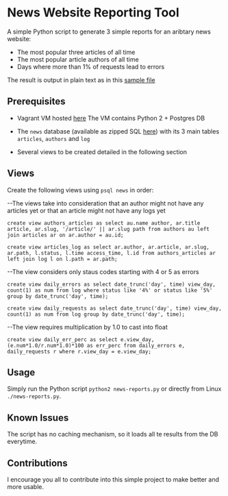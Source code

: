 # News Website Reporting Tool

A simple Python script to generate 3 simple reports for an aribtary news website:
* The most popular three articles of all time
* The most popular article authors of all time
* Days where more than 1% of requests lead to errors

The result is output in plain text as in this [sample file](sample.txt)

## Prerequisites

* Vagrant VM hosted [here](https://github.com/udacity/fullstack-nanodegree-vm)
  The VM contains Python 2 + Postgres DB

* The `news` database (available as zipped SQL [here](https://drive.google.com/file/d/1Qb7tU4hOwPwbqpRTxWPaOZOktgg2hQTd/view?usp=sharing)) with its 3 main tables `articles`, `authors` and `log`

* Several views to be created detailed in the following section

## Views

Create the following views using `psql news` in order:

--The views take into consideration that an author might not have any articles yet or that an article might not have any logs yet

`create view authors_articles as
select au.name author, ar.title article, ar.slug, '/article/' || ar.slug path
from authors au left join articles ar on ar.author = au.id;`

`create view articles_log as
select ar.author, ar.article, ar.slug, ar.path, l.status, l.time access_time, l.id
from authors_articles ar left join log l on l.path = ar.path;`

--The view considers only staus codes starting with 4 or 5 as errors

`create view daily_errors as
select date_trunc('day', time) view_day, count(1) as num
from log
where status like '4%' or status like '5%'
group by date_trunc('day', time);`

`create view daily_requests as
select date_trunc('day', time) view_day, count(1) as num
from log
group by date_trunc('day', time);`

--The view requires multiplication by 1.0 to cast into float

`create view daily_err_perc as
select e.view_day, (e.num*1.0/r.num*1.0)*100 as err_perc
from daily_errors e, daily_requests r
where r.view_day = e.view_day;`

## Usage

Simply run the Python script `python2 news-reports.py` or directly from Linux `./news-reports.py`.

## Known Issues

The script has no caching mechanism, so it loads all te results from the DB everytime.

## Contributions

I encourage you all to contribute into this simple project to make better and more usable.
